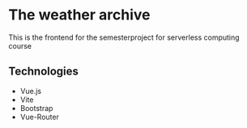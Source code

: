 # The weather archive
This is the frontend for the semesterproject for serverless computing course

## Technologies

- Vue.js
- Vite
- Bootstrap
- Vue-Router